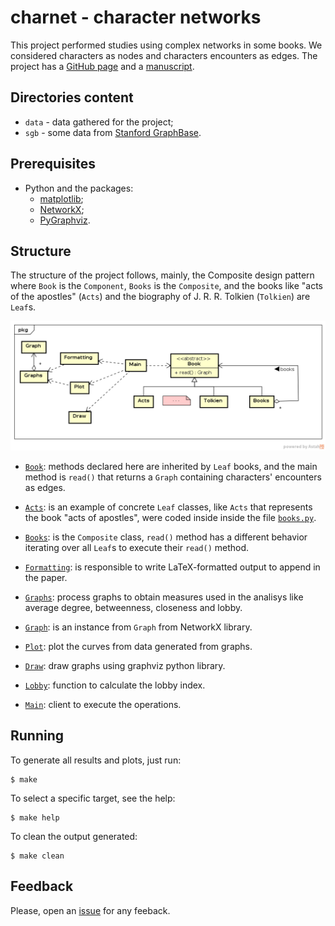 # charnet - character networks

This project performed studies using complex networks in some books. We considered
 characters as nodes and characters encounters as edges. The project
 has a [GitHub page](https://ajholanda.github.io/charnet/) and a
 [manuscript](https://arxiv.org/abs/1704.08197).

## Directories content

* `data` - data gathered for the project;
* `sgb` - some data from [Stanford GraphBase](http://www-cs-faculty.stanford.edu/~uno/sgb.html).

## Prerequisites

* Python and the packages:
  * [matplotlib](https://matplotlib.org/);
  * [NetworkX](https://networkx.github.io/);
  * [PyGraphviz](https://pygraphviz.github.io/).

## Structure

The structure of the project follows, mainly, the Composite design
pattern where `Book` is the `Component`, `Books` is the `Composite`,
and the books like "acts of the apostles" (`Acts`) and the biography
of J. R. R. Tolkien (`Tolkien`) are `Leaf`s.
 
![UML class diagram](dia.png)

- [`Book`](books.py): methods declared here are inherited by `Leaf`
  books, and the main method is `read()` that returns a `Graph`
  containing characters' encounters as edges.

- [`Acts`](books.py): is an example of concrete `Leaf` classes, like
  `Acts` that represents the book "acts of apostles", were coded
  inside inside the file [`books.py`](books.py).

- [`Books`](books.py): is the `Composite` class, `read()` method has a
  different behavior iterating over all `Leaf`s to execute their
  `read()` method.

- [`Formatting`](formatting.py): is responsible to write
  LaTeX-formatted output to append in the paper.

- [`Graphs`](graphs.py): process graphs to obtain measures used in the
  analisys like average degree, betweenness, closeness and lobby.

- [`Graph`](https://networkx.github.io/documentation/stable/reference/classes/graph.html):
  is an instance from `Graph` from NetworkX library.

- [`Plot`](plot.py): plot the curves from data generated from
  graphs.

- [`Draw`](draw.py): draw graphs using graphviz python library.

- [`Lobby`](lobby.py): function to calculate the lobby index.

- [`Main`](__main__.py): client to execute the operations.

## Running

To generate all results and plots, just run:

````
$ make
````

To select a specific target, see the help:

````
$ make help
````

To clean the output generated:

````
$ make clean
````

## Feedback

Please, open an [issue](https://github.com/ajholanda/charnet/issues) for any feeback.

